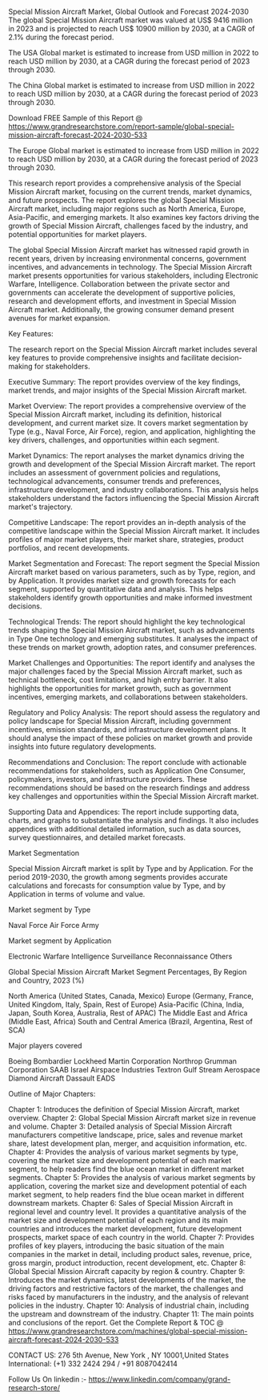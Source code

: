 Special Mission Aircraft Market, Global Outlook and Forecast 2024-2030
The global Special Mission Aircraft market was valued at US$ 9416 million in 2023 and is projected to reach US$ 10900 million by 2030, at a CAGR of 2.1% during the forecast period.

The USA Global market is estimated to increase from USD million in 2022 to reach USD million by 2030, at a CAGR during the forecast period of 2023 through 2030.

The China Global market is estimated to increase from USD million in 2022 to reach USD million by 2030, at a CAGR during the forecast period of 2023 through 2030.

Download FREE Sample of this Report @ https://www.grandresearchstore.com/report-sample/global-special-mission-aircraft-forecast-2024-2030-533

The Europe Global market is estimated to increase from USD million in 2022 to reach USD million by 2030, at a CAGR during the forecast period of 2023 through 2030.

This research report provides a comprehensive analysis of the Special Mission Aircraft market, focusing on the current trends, market dynamics, and future prospects. The report explores the global Special Mission Aircraft market, including major regions such as North America, Europe, Asia-Pacific, and emerging markets. It also examines key factors driving the growth of Special Mission Aircraft, challenges faced by the industry, and potential opportunities for market players.

The global Special Mission Aircraft market has witnessed rapid growth in recent years, driven by increasing environmental concerns, government incentives, and advancements in technology. The Special Mission Aircraft market presents opportunities for various stakeholders, including Electronic Warfare, Intelligence. Collaboration between the private sector and governments can accelerate the development of supportive policies, research and development efforts, and investment in Special Mission Aircraft market. Additionally, the growing consumer demand present avenues for market expansion.

Key Features:

The research report on the Special Mission Aircraft market includes several key features to provide comprehensive insights and facilitate decision-making for stakeholders.

Executive Summary: The report provides overview of the key findings, market trends, and major insights of the Special Mission Aircraft market.

Market Overview: The report provides a comprehensive overview of the Special Mission Aircraft market, including its definition, historical development, and current market size. It covers market segmentation by Type (e.g., Naval Force, Air Force), region, and application, highlighting the key drivers, challenges, and opportunities within each segment.

Market Dynamics: The report analyses the market dynamics driving the growth and development of the Special Mission Aircraft market. The report includes an assessment of government policies and regulations, technological advancements, consumer trends and preferences, infrastructure development, and industry collaborations. This analysis helps stakeholders understand the factors influencing the Special Mission Aircraft market's trajectory.

Competitive Landscape: The report provides an in-depth analysis of the competitive landscape within the Special Mission Aircraft market. It includes profiles of major market players, their market share, strategies, product portfolios, and recent developments.

Market Segmentation and Forecast: The report segment the Special Mission Aircraft market based on various parameters, such as by Type, region, and by Application. It provides market size and growth forecasts for each segment, supported by quantitative data and analysis. This helps stakeholders identify growth opportunities and make informed investment decisions.

Technological Trends: The report should highlight the key technological trends shaping the Special Mission Aircraft market, such as advancements in Type One technology and emerging substitutes. It analyses the impact of these trends on market growth, adoption rates, and consumer preferences.

Market Challenges and Opportunities: The report identify and analyses the major challenges faced by the Special Mission Aircraft market, such as technical bottleneck, cost limitations, and high entry barrier. It also highlights the opportunities for market growth, such as government incentives, emerging markets, and collaborations between stakeholders.

Regulatory and Policy Analysis: The report should assess the regulatory and policy landscape for Special Mission Aircraft, including government incentives, emission standards, and infrastructure development plans. It should analyse the impact of these policies on market growth and provide insights into future regulatory developments.

Recommendations and Conclusion: The report conclude with actionable recommendations for stakeholders, such as Application One Consumer, policymakers, investors, and infrastructure providers. These recommendations should be based on the research findings and address key challenges and opportunities within the Special Mission Aircraft market.

Supporting Data and Appendices: The report include supporting data, charts, and graphs to substantiate the analysis and findings. It also includes appendices with additional detailed information, such as data sources, survey questionnaires, and detailed market forecasts.

Market Segmentation

Special Mission Aircraft market is split by Type and by Application. For the period 2019-2030, the growth among segments provides accurate calculations and forecasts for consumption value by Type, and by Application in terms of volume and value.

Market segment by Type

Naval Force
Air Force
Army

Market segment by Application

Electronic Warfare
Intelligence
Surveillance
Reconnaissance
Others

Global Special Mission Aircraft Market Segment Percentages, By Region and Country, 2023 (%)

North America (United States, Canada, Mexico)
Europe (Germany, France, United Kingdom, Italy, Spain, Rest of Europe)
Asia-Pacific (China, India, Japan, South Korea, Australia, Rest of APAC)
The Middle East and Africa (Middle East, Africa)
South and Central America (Brazil, Argentina, Rest of SCA)

Major players covered

Boeing
Bombardier
Lockheed Martin Corporation
Northrop Grumman Corporation
SAAB
Israel Airspace Industries
Textron
Gulf Stream Aerospace
Diamond Aircraft
Dassault
EADS

Outline of Major Chapters:

Chapter 1: Introduces the definition of Special Mission Aircraft, market overview.
Chapter 2: Global Special Mission Aircraft market size in revenue and volume.
Chapter 3: Detailed analysis of Special Mission Aircraft manufacturers competitive landscape, price, sales and revenue market share, latest development plan, merger, and acquisition information, etc.
Chapter 4: Provides the analysis of various market segments by type, covering the market size and development potential of each market segment, to help readers find the blue ocean market in different market segments.
Chapter 5: Provides the analysis of various market segments by application, covering the market size and development potential of each market segment, to help readers find the blue ocean market in different downstream markets.
Chapter 6: Sales of Special Mission Aircraft in regional level and country level. It provides a quantitative analysis of the market size and development potential of each region and its main countries and introduces the market development, future development prospects, market space of each country in the world.
Chapter 7: Provides profiles of key players, introducing the basic situation of the main companies in the market in detail, including product sales, revenue, price, gross margin, product introduction, recent development, etc.
Chapter 8: Global Special Mission Aircraft capacity by region & country.
Chapter 9: Introduces the market dynamics, latest developments of the market, the driving factors and restrictive factors of the market, the challenges and risks faced by manufacturers in the industry, and the analysis of relevant policies in the industry.
Chapter 10: Analysis of industrial chain, including the upstream and downstream of the industry.
Chapter 11: The main points and conclusions of the report.
Get the Complete Report & TOC @ https://www.grandresearchstore.com/machines/global-special-mission-aircraft-forecast-2024-2030-533

CONTACT US:
276 5th Avenue, New York , NY 10001,United States
International: (+1) 332 2424 294 / +91 8087042414

Follow Us On linkedin :- https://www.linkedin.com/company/grand-research-store/
